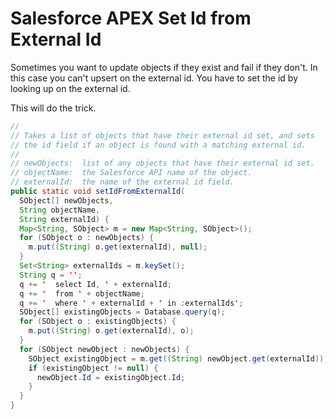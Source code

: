 # Salesforce APEX Set Id from External Id

Sometimes you want to update objects if they exist and fail if they
don't. In this case you can't upsert on the external id. You have to
set the id by looking up on the external id.

This will do the trick.

```java
//
// Takes a list of objects that have their external id set, and sets
// the id field if an object is found with a matching external id.
//
// newObjects:  list of any objects that have their external id set.
// objectName:  the Salesforce API name of the object.
// externalId:  the name of the external id field.
public static void setIdFromExternalId(
  SObject[] newObjects,
  String objectName,
  String externalId) {
  Map<String, SObject> m = new Map<String, SObject>();
  for (SObject o : newObjects) {
    m.put((String) o.get(externalId), null);
  }
  Set<String> externalIds = m.keySet();
  String q = '';
  q += '  select Id, ' + externalId;
  q += '  from ' + objectName;
  q += '  where ' + externalId + ' in :externalIds';
  SObject[] existingObjects = Database.query(q);
  for (SObject o : existingObjects) {
    m.put((String) o.get(externalId), o);
  }
  for (SObject newObject : newObjects) {
    SObject existingObject = m.get((String) newObject.get(externalId));
    if (existingObject != null) {
      newObject.Id = existingObject.Id;
    }
  }
}
```
